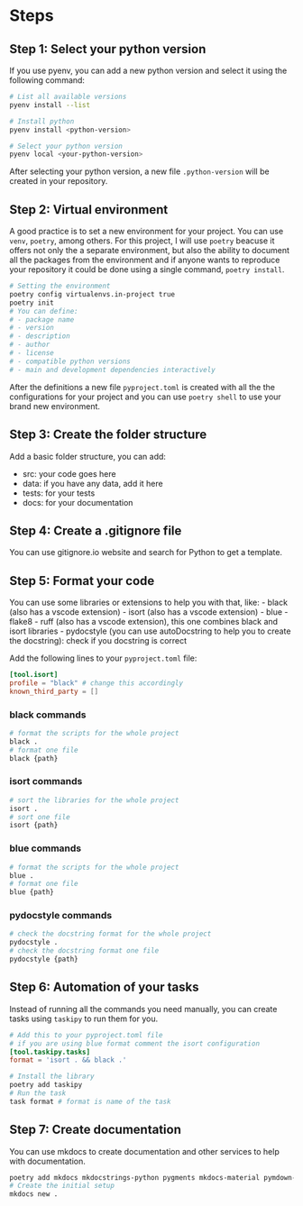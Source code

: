 # Steps

## Step 1: Select your python version

If you use pyenv, you can add a new python version and select it using the following command:

```sh
# List all available versions
pyenv install --list

# Install python
pyenv install <python-version>

# Select your python version
pyenv local <your-python-version>
```

After selecting your python version, a new file `.python-version` will be created in your repository.

## Step 2: Virtual environment

A good practice is to set a new environment for your project. You can use `venv`, `poetry`, among others. For this project, I will use `poetry` beacuse it offers not only the a separate environment, but also the ability to document all the packages from the environment and if anyone wants to reproduce your repository it could be done using a single command, `poetry install`.

```sh
# Setting the environment
poetry config virtualenvs.in-project true
poetry init
# You can define:
# - package name 
# - version
# - description
# - author
# - license
# - compatible python versions
# - main and development dependencies interactively 
```

After the definitions a new file `pyproject.toml` is created with all the the configurations for your project and you can use `poetry shell` to use your brand new environment.

## Step 3: Create the folder structure

Add a basic folder structure, you can add:
- src: your code goes here
- data: if you have any data, add it here
- tests: for your tests
- docs: for your documentation

## Step 4: Create a .gitignore file

You can use gitignore.io website and search for Python to get a template.

## Step 5: Format your code

You can use some libraries or extensions to help you with that, like:
    - black (also has a vscode extension)
    - isort (also has a vscode extension)
    - blue
    - flake8
    - ruff (also has a vscode extension), this one combines black and isort libraries
    - pydocstyle (you can use autoDocstring to help you to create the docstring): check if you docstring is correct

Add the following lines to your `pyproject.toml` file:
```toml
[tool.isort]
profile = "black" # change this accordingly
known_third_party = []
```

### black commands
```sh
# format the scripts for the whole project
black .
# format one file
black {path}
```

### isort commands
```sh
# sort the libraries for the whole project
isort .
# sort one file
isort {path}
```

### blue commands
```sh
# format the scripts for the whole project
blue .
# format one file
blue {path}
```

### pydocstyle commands
```sh
# check the docstring format for the whole project
pydocstyle .
# check the docstring format one file
pydocstyle {path}
```

## Step 6: Automation of your tasks

Instead of running all the commands you need manually, you can create tasks using `taskipy` to run them for you.

```toml
# Add this to your pyproject.toml file
# if you are using blue format comment the isort configuration
[tool.taskipy.tasks]
format = 'isort . && black .'
```

```bash
# Install the library
poetry add taskipy
# Run the task
task format # format is name of the task
```

## Step 7: Create documentation

You can use mkdocs to create documentation and other services to help with documentation.

```bash
poetry add mkdocs mkdocstrings-python pygments mkdocs-material pymdown-extensions
# Create the initial setup
mkdocs new .
```